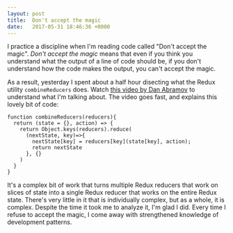 ```yaml
---
layout: post
title:  Don't accept the magic
date:   2017-05-31 18:46:36 +0000
---
```


I practice a discipline when I'm reading code called "Don't accept the magic". *Don't accept the magic* means that even if you think you understand what the output of a line of code should be, if you don't understand how the code makes the output, you can't accept the magic.  

As a result, yesterday I spent about a half hour disecting what the Redux utility `combineReducers` does. Watch [this video by Dan Abramov](https://egghead.io/lessons/javascript-redux-implementing-combinereducers-from-scratch) to understand what I'm talking about. The video goes fast, and explains this lovely bit of code: 

```
function combineReducers(reducers){
  return (state = {}, action) => {
    return Object.keys(reducers).reduce(
      (nextState, key)=>{
        nextState[key] = reducers[key](state[key], action);
        return nextState
      }, {}
    )
  }
}
```

It's a complex bit of work that turns multiple Redux reducers that work on slices of state into a single Redux reducer that works on the entire Redux state. There's very little in it that is individually complex, but as a whole, it is complex. Despite the time it took me to analyze it, I'm glad I did. Every time I refuse to accept the magic, I come away with strengthened knowledge of development patterns. 
